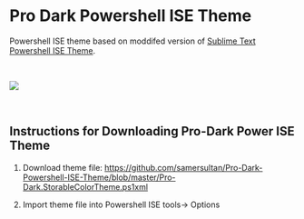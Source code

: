 # Pro Dark Powershell ISE Theme

Powershell ISE theme based on moddifed version of [Sublime Text Powershell ISE Theme](https://github.com/marzme/PowerShell_ISE_Themes/tree/master/Sublime_Text_2). 

&nbsp;


<img src="https://i.imgur.com/RdI8UOR.png">

&nbsp;

## Instructions for Downloading Pro-Dark Power ISE Theme

1) Download theme file: https://github.com/samersultan/Pro-Dark-Powershell-ISE-Theme/blob/master/Pro-Dark.StorableColorTheme.ps1xml

2) Import theme file into Powershell ISE tools-> Options 

&nbsp;

